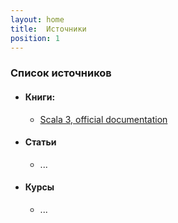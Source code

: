 ```yaml
---
layout: home
title:  Источники
position: 1
---
```


### Список источников
- #### Книги:
  - [Scala 3, official documentation](https://docs.scala-lang.org/scala3/book/introduction.html)

- #### Статьи
  - ...

- #### Курсы
  - ...
